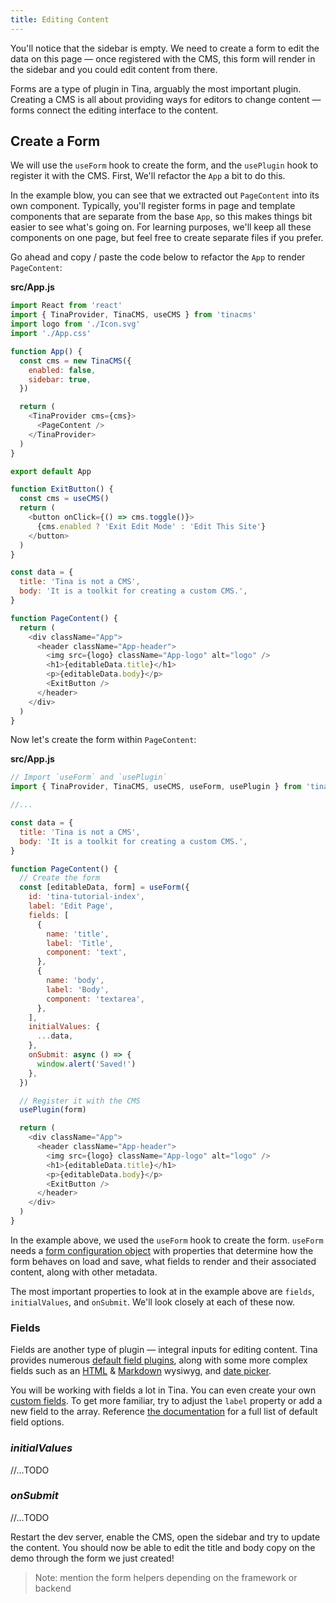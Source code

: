 ```yaml
---
title: Editing Content
---
```


You'll notice that the sidebar is empty. We need to create a form to edit the data on this page — once registered with the CMS, this form will render in the sidebar and you could edit content from there.

Forms are a type of plugin in Tina, arguably the most important plugin. Creating a CMS is all about providing ways for editors to change content — forms connect the editing interface to the content.

## Create a Form

We will use the `useForm` hook to create the form, and the `usePlugin` hook to register it with the CMS. First, We'll refactor the `App` a bit to do this.

In the example blow, you can see that we extracted out `PageContent` into its own component. Typically, you'll register forms in page and template components that are separate from the base `App`, so this makes things bit easier to see what's going on. For learning purposes, we'll keep all these components on one page, but feel free to create separate files if you prefer.

Go ahead and copy / paste the code below to refactor the `App` to render `PageContent`:

**src/App.js**

```js
import React from 'react'
import { TinaProvider, TinaCMS, useCMS } from 'tinacms'
import logo from './Icon.svg'
import './App.css'

function App() {
  const cms = new TinaCMS({
    enabled: false,
    sidebar: true,
  })

  return (
    <TinaProvider cms={cms}>
      <PageContent />
    </TinaProvider>
  )
}

export default App

function ExitButton() {
  const cms = useCMS()
  return (
    <button onClick={() => cms.toggle()}>
      {cms.enabled ? 'Exit Edit Mode' : 'Edit This Site'}
    </button>
  )
}

const data = {
  title: 'Tina is not a CMS',
  body: 'It is a toolkit for creating a custom CMS.',
}

function PageContent() {
  return (
    <div className="App">
      <header className="App-header">
        <img src={logo} className="App-logo" alt="logo" />
        <h1>{editableData.title}</h1>
        <p>{editableData.body}</p>
        <ExitButton />
      </header>
    </div>
  )
}
```

Now let's create the form within `PageContent`:

**src/App.js**

```js
// Import `useForm` and `usePlugin`
import { TinaProvider, TinaCMS, useCMS, useForm, usePlugin } from 'tinacms'

//...

const data = {
  title: 'Tina is not a CMS',
  body: 'It is a toolkit for creating a custom CMS.',
}

function PageContent() {
  // Create the form
  const [editableData, form] = useForm({
    id: 'tina-tutorial-index',
    label: 'Edit Page',
    fields: [
      {
        name: 'title',
        label: 'Title',
        component: 'text',
      },
      {
        name: 'body',
        label: 'Body',
        component: 'textarea',
      },
    ],
    initialValues: {
      ...data,
    },
    onSubmit: async () => {
      window.alert('Saved!')
    },
  })

  // Register it with the CMS
  usePlugin(form)

  return (
    <div className="App">
      <header className="App-header">
        <img src={logo} className="App-logo" alt="logo" />
        <h1>{editableData.title}</h1>
        <p>{editableData.body}</p>
        <ExitButton />
      </header>
    </div>
  )
}
```

In the example above, we used the `useForm` hook to create the form. `useForm` needs a [form configuration object](/docs/plugins/forms#form-configuration) with properties that determine how the form behaves on load and save, what fields to render and their associated content, along with other metadata.

The most important properties to look at in the example above are `fields`, `initialValues`, and `onSubmit`. We'll look closely at each of these now.

### Fields

Fields are another type of plugin — integral inputs for editing content. Tina provides numerous [default field plugins](/docs/plugins/fields), along with some more complex fields such as an [HTML](/docs/plugins/fields/html) & [Markdown](/docs/plugins/fields/markdown) wysiwyg, and [date picker](/docs/plugins/fields/date).

You will be working with fields a lot in Tina. You can even create your own [custom fields](/docs/plugins/fields/custom-fields). To get more familiar, try to adjust the `label` property or add a new field to the array. Reference [the documentation](/docs/plugins/fields) for a full list of default field options.

### _initialValues_

//...TODO

### _onSubmit_

//...TODO

Restart the dev server, enable the CMS, open the sidebar and try to update the content. You should now be able to edit the title and body copy on the demo through the form we just created!

> Note: mention the form helpers depending on the framework or backend
